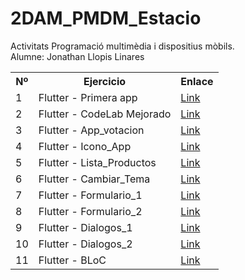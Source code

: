 # 2DAM_PMDM_Estacio
Activitats Programació multimèdia i dispositius mòbils.<br>
Alumne: Jonathan Llopis Linares

<table>
  <tr>
    <th>Nº</th>
    <th>Ejercicio</th>
    <th>Enlace</th>
  </tr>
  <tr>
    <td>1</td>
    <td>Flutter - Primera app</td>
    <td><a href="https://github.com/Jonathan-Llopis/2DAM_PMDM_Estacio/tree/main/Actividades%20clase/flutter_primera_app">Link</a></td>
  </tr>
  <tr>
    <td>2</td>
    <td>Flutter - CodeLab Mejorado</td>
    <td><a href="https://github.com/Jonathan-Llopis/2DAM_PMDM_Estacio/tree/main/Actividades%20clase/flutter_codelab_mejorado">Link</a></td>
  </tr>
  <tr>
    <td>3</td>
    <td>Flutter - App_votacion</td>
    <td><a href="https://github.com/Jonathan-Llopis/2DAM_PMDM_Estacio/tree/main/Actividades%20clase/flutter_app_votacion">Link</a></td>
  </tr>
  <tr>
    <td>4</td>
    <td>Flutter - Icono_App</td>
    <td><a href="https://github.com/Jonathan-Llopis/2DAM_PMDM_Estacio/tree/main/Actividades%20clase/flutter_icono_app">Link</a></td>
  </tr>
  <tr>
    <td>5</td>
    <td>Flutter - Lista_Productos</td>
    <td><a href="https://github.com/Jonathan-Llopis/2DAM_PMDM_Estacio/tree/main/Actividades%20clase/flutter_lista_productos">Link</a></td>
  </tr>
  <tr>
    <td>6</td>
    <td>Flutter - Cambiar_Tema</td>
    <td><a href="https://github.com/Jonathan-Llopis/2DAM_PMDM_Estacio/tree/main/Actividades%20clase/flutter_gestion_tema">Link</a></td>
  </tr>
  <tr>
    <td>7</td>
    <td>Flutter - Formulario_1</td>
    <td><a href="https://github.com/Jonathan-Llopis/2DAM_PMDM_Estacio/tree/main/Actividades%20clase/flutter_formularios_1">Link</a></td>
  </tr>
  <tr>
    <td>8</td>
    <td>Flutter - Formulario_2</td>
    <td><a href="https://github.com/Jonathan-Llopis/2DAM_PMDM_Estacio/tree/main/Actividades%20clase/flutter_formularios_2">Link</a></td>
  </tr>
  <tr>
    <td>9</td>
    <td>Flutter - Dialogos_1</td>
    <td><a href="https://github.com/Jonathan-Llopis/2DAM_PMDM_Estacio/tree/main/Actividades%20clase/flutter_dialogos_1">Link</a></td>
  </tr>
  <tr>
    <td>10</td>
    <td>Flutter - Dialogos_2</td>
    <td><a href="https://github.com/Jonathan-Llopis/2DAM_PMDM_Estacio/tree/main/Actividades%20clase/flutter_dialogos_2">Link</a></td>
  </tr>
   <tr>
    <td>11</td>
    <td>Flutter - BLoC</td>
    <td><a href="https://github.com/Jonathan-Llopis/2DAM_PMDM_Estacio/tree/main/Actividades%20clase/flutter_counter_bloc">Link</a></td>
  </tr>
</table>

